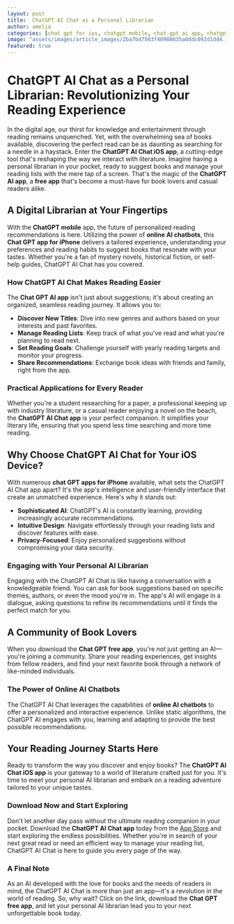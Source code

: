 ```yaml
---
layout: post
title:  ChatGPT AI Chat as a Personal Librarian
author: amelia
categories: [chat gpt for ios, chatgpt mobile, chat gpt ai app, chatgpt ai app, online ai chatbots, chat gpt apps for iphone, chat gpt free app]
image: "assets/images/article_images/2ba7bd7563f40988035adddc092d1dd4.jpg"
featured: true
---
```


# ChatGPT AI Chat as a Personal Librarian: Revolutionizing Your Reading Experience

In the digital age, our thirst for knowledge and entertainment through reading remains unquenched. Yet, with the overwhelming sea of books available, discovering the perfect read can be as daunting as searching for a needle in a haystack. Enter the **ChatGPT AI Chat iOS app**, a cutting-edge tool that's reshaping the way we interact with literature. Imagine having a personal librarian in your pocket, ready to suggest books and manage your reading lists with the mere tap of a screen. That's the magic of the **ChatGPT AI app**, a **free app** that's become a must-have for book lovers and casual readers alike.

## A Digital Librarian at Your Fingertips

With the **ChatGPT mobile** app, the future of personalized reading recommendations is here. Utilizing the power of **online AI chatbots**, this **Chat GPT app for iPhone** delivers a tailored experience, understanding your preferences and reading habits to suggest books that resonate with your tastes. Whether you're a fan of mystery novels, historical fiction, or self-help guides, ChatGPT AI Chat has you covered.

### How ChatGPT AI Chat Makes Reading Easier

The **Chat GPT AI app** isn't just about suggestions; it's about creating an organized, seamless reading journey. It allows you to:

- **Discover New Titles**: Dive into new genres and authors based on your interests and past favorites.
- **Manage Reading Lists**: Keep track of what you've read and what you're planning to read next.
- **Set Reading Goals**: Challenge yourself with yearly reading targets and monitor your progress.
- **Share Recommendations**: Exchange book ideas with friends and family, right from the app.

### Practical Applications for Every Reader

Whether you're a student researching for a paper, a professional keeping up with industry literature, or a casual reader enjoying a novel on the beach, the **ChatGPT AI Chat app** is your perfect companion. It simplifies your literary life, ensuring that you spend less time searching and more time reading.

## Why Choose ChatGPT AI Chat for Your iOS Device?

With numerous **chat GPT apps for iPhone** available, what sets the ChatGPT AI Chat app apart? It's the app's intelligence and user-friendly interface that create an unmatched experience. Here's why it stands out:

- **Sophisticated AI**: ChatGPT's AI is constantly learning, providing increasingly accurate recommendations.
- **Intuitive Design**: Navigate effortlessly through your reading lists and discover features with ease.
- **Privacy-Focused**: Enjoy personalized suggestions without compromising your data security.

### Engaging with Your Personal AI Librarian

Engaging with the ChatGPT AI Chat is like having a conversation with a knowledgeable friend. You can ask for book suggestions based on specific themes, authors, or even the mood you're in. The app's AI will engage in a dialogue, asking questions to refine its recommendations until it finds the perfect match for you.

## A Community of Book Lovers

When you download the **Chat GPT free app**, you're not just getting an AI—you're joining a community. Share your reading experiences, get insights from fellow readers, and find your next favorite book through a network of like-minded individuals.

### The Power of Online AI Chatbots

The ChatGPT AI Chat leverages the capabilities of **online AI chatbots** to offer a personalized and interactive experience. Unlike static algorithms, the ChatGPT AI engages with you, learning and adapting to provide the best possible recommendations.

## Your Reading Journey Starts Here

Ready to transform the way you discover and enjoy books? The **ChatGPT AI Chat iOS app** is your gateway to a world of literature crafted just for you. It's time to meet your personal AI librarian and embark on a reading adventure tailored to your unique tastes.

### Download Now and Start Exploring

Don't let another day pass without the ultimate reading companion in your pocket. Download the **ChatGPT AI Chat app** today from the [App Store](https://apps.apple.com/us/app/ai-ask-chat-with-ai-bots/id6472484891) and start exploring the endless possibilities. Whether you're in search of your next great read or need an efficient way to manage your reading list, ChatGPT AI Chat is here to guide you every page of the way.

### A Final Note

As an AI developed with the love for books and the needs of readers in mind, the ChatGPT AI Chat is more than just an app—it's a revolution in the world of reading. So, why wait? Click on the link, download the **Chat GPT free app**, and let your personal AI librarian lead you to your next unforgettable book today.